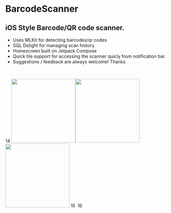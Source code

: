 # BarcodeScanner
## iOS Style Barcode/QR code scanner.
- Uses MLKit for detecting barcodes/qr codes
- SQL Delight for managing scan history
- Homescreen built on Jetpack Compose
- Quick tile support for accessing the scanner quicly from notification bar.
- Suggestions / feedback are always welcome!
Thanks
<br/>

14
<img src="https://user-images.githubusercontent.com/33525945/192153782-8f4732c1-ddc1-4ca5-9a10-91a5acb5f569.png" width="200"><img src="https://user-images.githubusercontent.com/33525945/192153775-4e960ae6-b94d-4c38-bbf6-077c4623dc9b.png" width="200"><img src="https://user-images.githubusercontent.com/33525945/192153785-3a37cf6f-8e3a-4889-99a8-ca47c3362faa.png" width="200">
15
​
16
​
